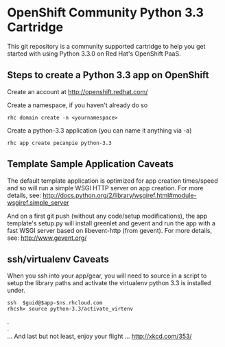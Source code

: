 OpenShift Community Python 3.3 Cartridge
========================================

This git repository is a community supported cartridge to help you get
started with using Python 3.3.0 on Red Hat's OpenShift PaaS.


Steps to create a Python 3.3 app on OpenShift
---------------------------------------------

Create an account at http://openshift.redhat.com/

Create a namespace, if you haven't already do so

    rhc domain create -n <yournamespace>

Create a python-3.3 application (you can name it anything via -a)

    rhc app create pecanpie python-3.3


Template Sample Application Caveats
-----------------------------------

The default template application is optimized for app creation times/speed
and so will run a simple WSGI HTTP server on app creation.
For more details, see:
http://docs.python.org/2/library/wsgiref.html#module-wsgiref.simple_server

And on a first git push (without any code/setup modifications), the app
template's setup.py will install greenlet and gevent and run the app with
a fast WSGI server based on libevent-http (from gevent).
For more details, see: http://www.gevent.org/


ssh/virtualenv Caveats
----------------------
When you ssh into your app/gear, you will need to source in a script to setup the library paths and activate the virtualenv python 3.3 is installed under.

    ssh  $guid@$app-$ns.rhcloud.com
    rhcsh> source python-3.3/activate_virtenv

.    
.    
... And last but not least, enjoy your flight ... http://xkcd.com/353/



